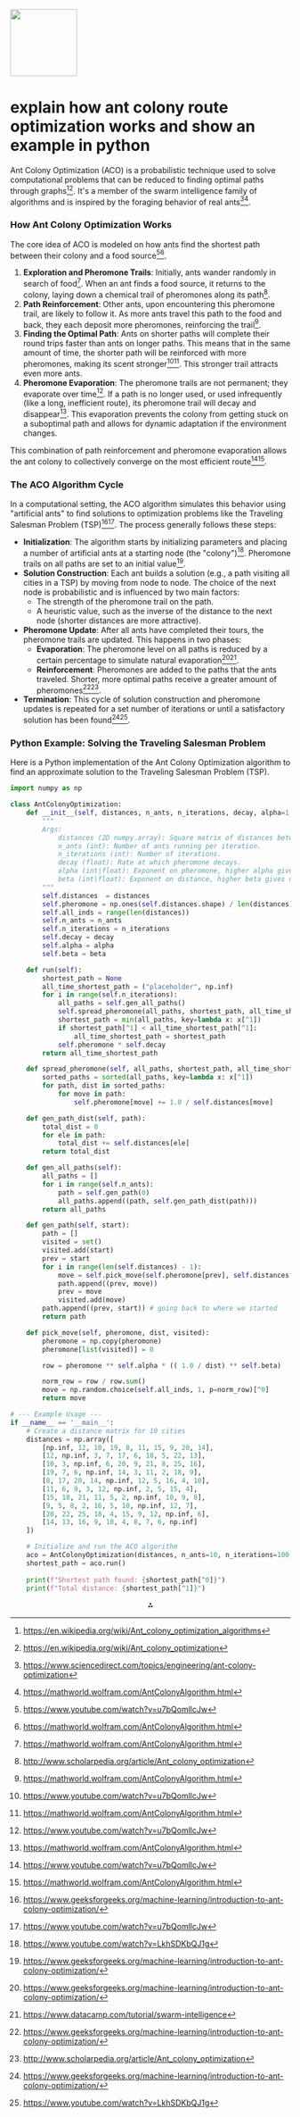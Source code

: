 <img src="https://r2cdn.perplexity.ai/pplx-full-logo-primary-dark%402x.png" class="logo" width="120"/>

# explain how ant colony route optimization works and show an example in python

Ant Colony Optimization (ACO) is a probabilistic technique used to solve computational problems that can be reduced to finding optimal paths through graphs[^1][^2]. It's a member of the swarm intelligence family of algorithms and is inspired by the foraging behavior of real ants[^3][^4].

### How Ant Colony Optimization Works

The core idea of ACO is modeled on how ants find the shortest path between their colony and a food source[^5][^4].

1. **Exploration and Pheromone Trails**: Initially, ants wander randomly in search of food[^4]. When an ant finds a food source, it returns to the colony, laying down a chemical trail of pheromones along its path[^6].
2. **Path Reinforcement**: Other ants, upon encountering this pheromone trail, are likely to follow it. As more ants travel this path to the food and back, they each deposit more pheromones, reinforcing the trail[^4].
3. **Finding the Optimal Path**: Ants on shorter paths will complete their round trips faster than ants on longer paths. This means that in the same amount of time, the shorter path will be reinforced with more pheromones, making its scent stronger[^5][^4]. This stronger trail attracts even more ants.
4. **Pheromone Evaporation**: The pheromone trails are not permanent; they evaporate over time[^5]. If a path is no longer used, or used infrequently (like a long, inefficient route), its pheromone trail will decay and disappear[^4]. This evaporation prevents the colony from getting stuck on a suboptimal path and allows for dynamic adaptation if the environment changes.

This combination of path reinforcement and pheromone evaporation allows the ant colony to collectively converge on the most efficient route[^5][^4].

### The ACO Algorithm Cycle

In a computational setting, the ACO algorithm simulates this behavior using "artificial ants" to find solutions to optimization problems like the Traveling Salesman Problem (TSP)[^7][^5]. The process generally follows these steps:

* **Initialization**: The algorithm starts by initializing parameters and placing a number of artificial ants at a starting node (the "colony")[^8]. Pheromone trails on all paths are set to an initial value[^7].
* **Solution Construction**: Each ant builds a solution (e.g., a path visiting all cities in a TSP) by moving from node to node. The choice of the next node is probabilistic and is influenced by two main factors:
    * The strength of the pheromone trail on the path.
    * A heuristic value, such as the inverse of the distance to the next node (shorter distances are more attractive).
* **Pheromone Update**: After all ants have completed their tours, the pheromone trails are updated. This happens in two phases:
    * **Evaporation**: The pheromone level on all paths is reduced by a certain percentage to simulate natural evaporation[^7][^9].
    * **Reinforcement**: Pheromones are added to the paths that the ants traveled. Shorter, more optimal paths receive a greater amount of pheromones[^7][^6].
* **Termination**: This cycle of solution construction and pheromone updates is repeated for a set number of iterations or until a satisfactory solution has been found[^7][^8].


### Python Example: Solving the Traveling Salesman Problem

Here is a Python implementation of the Ant Colony Optimization algorithm to find an approximate solution to the Traveling Salesman Problem (TSP).

```python
import numpy as np

class AntColonyOptimization:
    def __init__(self, distances, n_ants, n_iterations, decay, alpha=1, beta=1):
        """
        Args:
            distances (2D numpy.array): Square matrix of distances between cities.
            n_ants (int): Number of ants running per iteration.
            n_iterations (int): Number of iterations.
            decay (float): Rate at which pheromone decays.
            alpha (int|float): Exponent on pheromone, higher alpha gives pheromone more weight.
            beta (int|float): Exponent on distance, higher beta gives distance more weight.
        """
        self.distances  = distances
        self.pheromone = np.ones(self.distances.shape) / len(distances)
        self.all_inds = range(len(distances))
        self.n_ants = n_ants
        self.n_iterations = n_iterations
        self.decay = decay
        self.alpha = alpha
        self.beta = beta

    def run(self):
        shortest_path = None
        all_time_shortest_path = ("placeholder", np.inf)
        for i in range(self.n_iterations):
            all_paths = self.gen_all_paths()
            self.spread_pheromone(all_paths, shortest_path, all_time_shortest_path)
            shortest_path = min(all_paths, key=lambda x: x[^1])
            if shortest_path[^1] < all_time_shortest_path[^1]:
                all_time_shortest_path = shortest_path            
            self.pheromone * self.decay
        return all_time_shortest_path

    def spread_pheromone(self, all_paths, shortest_path, all_time_shortest_path):
        sorted_paths = sorted(all_paths, key=lambda x: x[^1])
        for path, dist in sorted_paths:
            for move in path:
                self.pheromone[move] += 1.0 / self.distances[move]

    def gen_path_dist(self, path):
        total_dist = 0
        for ele in path:
            total_dist += self.distances[ele]
        return total_dist

    def gen_all_paths(self):
        all_paths = []
        for i in range(self.n_ants):
            path = self.gen_path(0)
            all_paths.append((path, self.gen_path_dist(path)))
        return all_paths

    def gen_path(self, start):
        path = []
        visited = set()
        visited.add(start)
        prev = start
        for i in range(len(self.distances) - 1):
            move = self.pick_move(self.pheromone[prev], self.distances[prev], visited)
            path.append((prev, move))
            prev = move
            visited.add(move)
        path.append((prev, start)) # going back to where we started
        return path

    def pick_move(self, pheromone, dist, visited):
        pheromone = np.copy(pheromone)
        pheromone[list(visited)] = 0

        row = pheromone ** self.alpha * (( 1.0 / dist) ** self.beta)

        norm_row = row / row.sum()
        move = np.random.choice(self.all_inds, 1, p=norm_row)[^0]
        return move

# --- Example Usage ---
if __name__ == '__main__':
    # Create a distance matrix for 10 cities
    distances = np.array([
        [np.inf, 12, 10, 19, 8, 11, 15, 9, 20, 14],
        [12, np.inf, 3, 7, 17, 6, 18, 5, 22, 13],
        [10, 3, np.inf, 6, 20, 9, 21, 8, 25, 16],
        [19, 7, 6, np.inf, 14, 3, 11, 2, 18, 9],
        [8, 17, 20, 14, np.inf, 12, 5, 16, 4, 10],
        [11, 6, 9, 3, 12, np.inf, 2, 5, 15, 4],
        [15, 18, 21, 11, 5, 2, np.inf, 10, 9, 8],
        [9, 5, 8, 2, 16, 5, 10, np.inf, 12, 7],
        [20, 22, 25, 18, 4, 15, 9, 12, np.inf, 6],
        [14, 13, 16, 9, 10, 4, 8, 7, 6, np.inf]
    ])

    # Initialize and run the ACO algorithm
    aco = AntColonyOptimization(distances, n_ants=10, n_iterations=100, decay=0.95, alpha=1, beta=1)
    shortest_path = aco.run()
    
    print(f"Shortest path found: {shortest_path[^0]}")
    print(f"Total distance: {shortest_path[^1]}")
```

<div style="text-align: center">⁂</div>

[^1]: https://en.wikipedia.org/wiki/Ant_colony_optimization_algorithms

[^2]: https://en.wikipedia.org/wiki/Ant_colony_optimization

[^3]: https://www.sciencedirect.com/topics/engineering/ant-colony-optimization

[^4]: https://mathworld.wolfram.com/AntColonyAlgorithm.html

[^5]: https://www.youtube.com/watch?v=u7bQomllcJw

[^6]: http://www.scholarpedia.org/article/Ant_colony_optimization

[^7]: https://www.geeksforgeeks.org/machine-learning/introduction-to-ant-colony-optimization/

[^8]: https://www.youtube.com/watch?v=LkhSDKbQJ1g

[^9]: https://www.datacamp.com/tutorial/swarm-intelligence

[^10]: https://github.com/ub1979/ant_colony

[^11]: https://www.slideshare.net/slideshow/ant-colony-opitimization-numerical-example/69347070

[^12]: https://indiaai.gov.in/article/understanding-ant-colony-optimization-algorithms

[^13]: https://github.com/zandershah/ant-colony-optimization

[^14]: https://www4.acenet.edu/ant-colony-optimization

[^15]: https://angms.science/doc/AI/AI_20_Algorithm_AntColony.pdf

[^16]: https://github.com/Akavall/AntColonyOptimization

[^17]: https://www.youtube.com/watch?v=783ZtAF4j5g

[^18]: https://python.plainenglish.io/ant-colony-optimization-for-finding-the-optimal-well-trajectory-d673b86cf7a1

[^19]: http://www.scholarpedia.org/article/Ant_algorithms

[^20]: https://stackoverflow.com/questions/65309403/on-the-implementation-of-a-simple-ant-colony-algorithm

